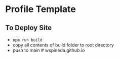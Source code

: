 # Profile Template

## To Deploy Site
* `npm run build`
* copy all contents of build folder to root directory
* push to main
 
 
#   w s p i n e d a . g i t h u b . i o  
 